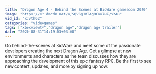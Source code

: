 ```yaml
---
title: "Dragon Age 4 - Behind the Scenes at BioWare gamescom 2020"
image: "https://s2.dmcdn.net/v/SQVSg1VI4gOCwv7HE/x240"
vid_id: "x7vth62"
categories: "videogames"
tags: ["xboxviewtv","dragon age","dragon age trailer"]
date: "2020-08-31T14:19:03+03:00"
---
```

Go behind-the-scenes at BioWare and meet some of the passionate developers creating the next Dragon Age. Get a glimpse at new environments and characters as the team discusses how they are approaching the development of this epic fantasy RPG. Be the first to see new content, updates, and more by signing up now: 
